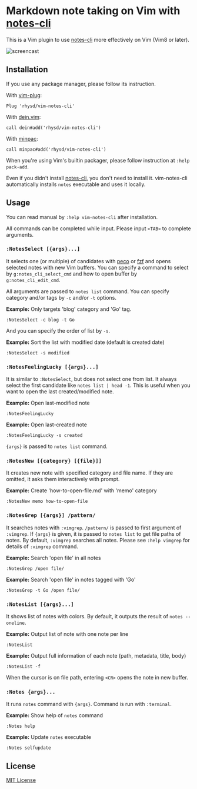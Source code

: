 Markdown note taking on Vim with [notes-cli][]
==============================================

This is a Vim plugin to use [notes-cli][] more effectively on Vim (Vim8 or later).

![screencast](https://github.com/rhysd/ss/blob/master/vim-notes-cli/demo.gif?raw=true)



## Installation

If you use any package manager, please follow its instruction.

With [vim-plug](https://github.com/junegunn/vim-plug):

```vim
Plug 'rhysd/vim-notes-cli'
```

With [dein.vim](https://github.com/Shougo/dein.vim):

```vim
call dein#add('rhysd/vim-notes-cli')
```

With [minpac](https://github.com/k-takata/minpac):

```vim
call minpac#add('rhysd/vim-notes-cli')
```

When you're using Vim's builtin packager, please follow instruction at `:help pack-add`.

Even if you didn't install [notes-cli][], you don't need to install it. vim-notes-cli automatically
installs `notes` executable and uses it locally.



## Usage

You can read manual by `:help vim-notes-cli` after installation.

All commands can be completed while input. Please input `<TAB>` to complete arguments.

### `:NotesSelect [{args}...]`

It selects one (or multiple) of candidates with [peco][] or [fzf][] and opens selected notes with new Vim buffers.
You can specify a command to select by `g:notes_cli_select_cmd` and how to open buffer by `g:notes_cli_edit_cmd`.

All arguments are passed to `notes list` command. You can specify category and/or tags by `-c` and/or `-t` options.

**Example:** Only targets 'blog' category and 'Go' tag.

```
:NotesSelect -c blog -t Go
```

And you can specify the order of list by `-s`.

**Example:** Sort the list with modified date (default is created date)

```
:NotesSelect -s modified
```


### `:NotesFeelingLucky [{args}...]`

It is similar to `:NotesSelect`, but does not select one from list. It always select the first candidate like
`notes list | head -1`.
This is useful when you want to open the last created/modified note.

**Example:** Open last-modified note

```
:NotesFeelingLucky
```

**Example:** Open last-created note

```
:NotesFeelingLucky -s created
```

`{args}` is passed to `notes list` command.


### `:NotesNew [{category} [{file}]]`

It creates new note with specified category and file name. If they are omitted, it asks them interactively
with prompt.

**Example:** Create 'how-to-open-file.md' with 'memo' category

```
:NotesNew memo how-to-open-file
```


### `:NotesGrep [{args}] /pattern/`

It searches notes with `:vimgrep`. `/pattern/` is passed to first argument of `:vimgrep`. If `{args}` is given,
it is passed to `notes list` to get file paths of notes. By default, `:vimgrep` searches all notes.  Please see
`:help vimgrep` for details of `:vimgrep` command.

**Example:** Search 'open file' in all notes

```
:NotesGrep /open file/
```

**Example:** Search 'open file' in notes tagged with 'Go'

```
:NotesGrep -t Go /open file/
```


### `:NotesList [{args}...]`

It shows list of notes with colors. By default, it outputs the result of `notes --oneline`.

**Example:** Output list of note with one note per line

```
:NotesList
```

**Example:** Output full information of each note (path, metadata, title, body)

```
:NotesList -f
```

When the cursor is on file path, entering `<CR>` opens the note in new buffer.


### `:Notes {args}...`

It runs `notes` command with `{args}`. Command is run with `:terminal`.

**Example:** Show help of `notes` command

```
:Notes help
```

**Example:** Update `notes` executable

```
:Notes selfupdate
```


## License

[MIT License](LICENSE.txt)

[notes-cli]: https://github.com/rhysd/notes-cli
[peco]: https://github.com/peco/peco
[fzf]: https://github.com/junegunn/fzf
